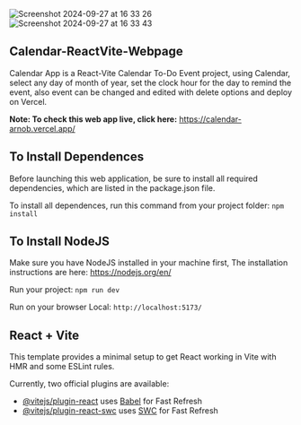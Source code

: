 
![Screenshot 2024-09-27 at 16 33 26](https://github.com/user-attachments/assets/08b1e989-bdfb-40d1-9735-d02285edc3eb) ![Screenshot 2024-09-27 at 16 33 43](https://github.com/user-attachments/assets/8fce0427-d5dc-4169-b783-56cb3a967bd6)

## Calendar-ReactVite-Webpage

Calendar App is a React-Vite Calendar To-Do Event project, using Calendar, select any day of month of year, set the clock hour for the day to remind the event, also event can be changed and edited with delete options and deploy on Vercel.

**Note: To check this web app live, click here:** https://calendar-arnob.vercel.app/

## To Install Dependences

Before launching this web application, be sure to install all required dependencies, which are listed in the package.json file.

To install all dependences, run this command from your project folder: `npm install`

## To Install NodeJS

Make sure you have NodeJS installed in your machine first, The installation instructions are here: https://nodejs.org/en/

Run your project: `npm run dev`

Run on your browser Local: `http://localhost:5173/`

## React + Vite

This template provides a minimal setup to get React working in Vite with HMR and some ESLint rules.

Currently, two official plugins are available:

- [@vitejs/plugin-react](https://github.com/vitejs/vite-plugin-react/blob/main/packages/plugin-react/README.md) uses [Babel](https://babeljs.io/) for Fast Refresh
- [@vitejs/plugin-react-swc](https://github.com/vitejs/vite-plugin-react-swc) uses [SWC](https://swc.rs/) for Fast Refresh
